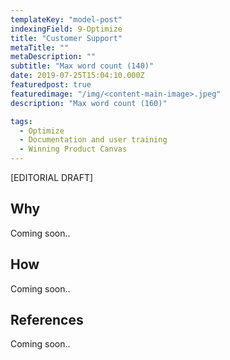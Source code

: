 ```yaml
---
templateKey: "model-post"
indexingField: 9-Optimize
title: "Customer Support"
metaTitle: ""
metaDescription: ""
subtitle: "Max word count (140)"
date: 2019-07-25T15:04:10.000Z
featuredpost: true
featuredimage: "/img/<content-main-image>.jpeg"
description: "Max word count (160)"

tags:
  - Optimize
  - Documentation and user training
  - Winning Product Canvas
---
```


[EDITORIAL DRAFT]
## Why
Coming soon..

## How
Coming soon..

## References
Coming soon..